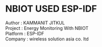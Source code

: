 # NBIOT USED ESP-IDF

Author : KAMMANIT JITKUL<br/>
Project : Energy Monitoring With NBIOT<br/>
Platform : ESP-IDF<br/>
Company : wireless solution asia co. ltd<br/>
